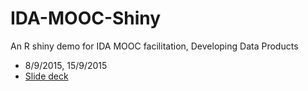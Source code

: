 # IDA-MOOC-Shiny
An R shiny demo for IDA MOOC facilitation, Developing Data Products

* 8/9/2015, 15/9/2015
* [Slide deck](http://www.slideshare.net/tohweizhong/an-r-shiny-demo-for-ida-mooc-facilitation-developing-data-products)
